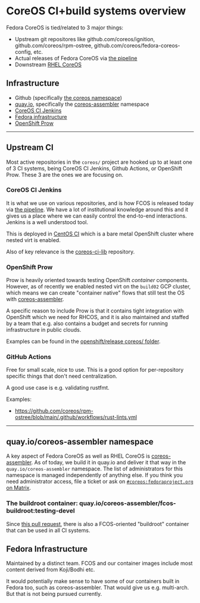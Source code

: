 # CoreOS CI+build systems overview

Fedora CoreOS is tied/related to 3 major things:

 - Upstream git repositores like github.com/coreos/ignition, github.com/coreos/rpm-ostree, github.com/coreos/fedora-coreos-config, etc.
 - Actual releases of Fedora CoreOS via [the pipeline](https://github.com/coreos/fedora-coreos-pipeline)
 - Downstream [RHEL CoreOS](https://github.com/openshift/os)

## Infrastructure

- Github (specifically [the coreos namespace](https://github.com/coreos/))
- [quay.io](https://quay.io), specifically the [coreos-assembler](https://quay.io/coreos/coreos-assembler) namespace
- [CoreOS CI Jenkins](https://github.com/coreos/coreos-ci)
- [Fedora infrastructure](https://fedoraproject.org/wiki/Infrastructure)
- [OpenShift Prow](https://docs.ci.openshift.org/)

---

## Upstream CI

Most active repositories in the `coreos/` project are hooked up to at least one of 3 CI systems, being CoreOS CI Jenkins, Github Actions, or OpenShift Prow.  These 3 are the ones we are focusing on.

### CoreOS CI Jenkins

It is what we use on various repositories, and is how FCOS is released today via [the pipeline](https://github.com/coreos/fedora-coreos-pipeline).
We have a lot of institutional knowledge around this and it gives us a place where we can easily control the end-to-end interactions.  Jenkins is a well understood tool.

This is deployed in [CentOS CI](https://wiki.centos.org/QaWiki/CI) which is a bare metal OpenShift cluster where nested virt is enabled. 

Also of key relevance is the [coreos-ci-lib](https://github.com/coreos/coreos-ci-lib) repository.

### OpenShift Prow

Prow is heavily oriented towards testing OpenShift *container* components.  However, as of recently we enabled nested virt on the `build02` GCP cluster, which means we can create "container native" flows that still test the OS with [coreos-assembler](https://github.com/coreos/coreos-assembler/).

A specific reason to include Prow is that it contains tight integration with OpenShift which we need for RHCOS, and it is also maintained and staffed by a team that e.g. also contains a budget and secrets for running infrastructure in public clouds.

Examples can be found in the [openshift/release coreos/ folder](https://github.com/openshift/release/tree/main/ci-operator/config/coreos).

### GitHub Actions

Free for small scale, nice to use.  This is a good option for per-repository specific things that don't need centralization.

A good use case is e.g. validating rustfmt.

Examples:

 - https://github.com/coreos/rpm-ostree/blob/main/.github/workflows/rust-lints.yml

---

## quay.io/coreos-assembler namespace

A key aspect of Fedora CoreOS as well as RHEL CoreOS is [coreos-assembler](https://github.com/coreos/coreos-assembler).  As of today, we build it in quay.io and deliver it that way in the `quay.io/coreos-assembler` namespace.  The list of administrators for this namespace is managed independently of anything else.  If you think you need administrator access, file a ticket or ask on [`#coreos:fedoraproject.org` on Matrix](https://chat.fedoraproject.org/#/room/#coreos:fedoraproject.org).

### The buildroot container: quay.io/coreos-assembler/fcos-buildroot:testing-devel

Since [this pull request](https://github.com/coreos/fedora-coreos-config/pull/740), there is also a FCOS-oriented "buildroot" container that can be used in all CI systems.

## Fedora Infrastructure

Maintained by a distinct team.  FCOS and our container images include most content derived from Koji/Bodhi etc.

It would potentially make sense to have some of our containers built in Fedora too, such as coreos-assembler.  That would give us e.g. multi-arch.  But that is not being pursued currently.

